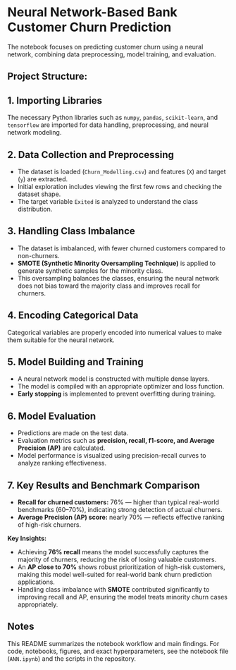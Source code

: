 <!DOCTYPE html>
<html>
<head>

</head>
<body>

<h1><strong>Neural Network-Based Bank Customer Churn Prediction</strong></h1>
<p>The notebook focuses on predicting customer churn using a neural network, combining data preprocessing, model training, and evaluation.</p>

<h2><strong>Project Structure:</strong></h2>

<h2>1. Importing Libraries</h2>
<p>The necessary Python libraries such as <code>numpy</code>, <code>pandas</code>, <code>scikit-learn</code>, and <code>tensorflow</code> are imported for data handling, preprocessing, and neural network modeling.</p>

<h2>2. Data Collection and Preprocessing</h2>
<ul>
    <li>The dataset is loaded (<code>Churn_Modelling.csv</code>) and features (<code>X</code>) and target (<code>y</code>) are extracted.</li>
    <li>Initial exploration includes viewing the first few rows and checking the dataset shape.</li>
    <li>The target variable <code>Exited</code> is analyzed to understand the class distribution.</li>
</ul>

<h2>3. Handling Class Imbalance</h2>
<ul>
    <li>The dataset is imbalanced, with fewer churned customers compared to non-churners.</li>
    <li><strong>SMOTE (Synthetic Minority Oversampling Technique)</strong> is applied to generate synthetic samples for the minority class.</li>
    <li>This oversampling balances the classes, ensuring the neural network does not bias toward the majority class and improves recall for churners.</li>
</ul>

<h2>4. Encoding Categorical Data</h2>
<p>Categorical variables are properly encoded into numerical values to make them suitable for the neural network.</p>

<h2>5. Model Building and Training</h2>
<ul>
    <li>A neural network model is constructed with multiple dense layers.</li>
    <li>The model is compiled with an appropriate optimizer and loss function.</li>
    <li><strong>Early stopping</strong> is implemented to prevent overfitting during training.</li>
</ul>

<h2>6. Model Evaluation</h2>
<ul>
    <li>Predictions are made on the test data.</li>
    <li>Evaluation metrics such as <strong>precision, recall, f1-score, and Average Precision (AP)</strong> are calculated.</li>
    <li>Model performance is visualized using precision-recall curves to analyze ranking effectiveness.</li>
</ul>

<h2>7. Key Results and Benchmark Comparison</h2>
<ul>
    <li><strong>Recall for churned customers:</strong> 76% — higher than typical real-world benchmarks (60–70%), indicating strong detection of actual churners.</li>
    <li><strong>Average Precision (AP) score:</strong> nearly 70% — reflects effective ranking of high-risk churners.</li>
</ul>

<p><strong>Key Insights:</strong></p>
<ul>
    <li>Achieving <strong>76% recall</strong> means the model successfully captures the majority of churners, reducing the risk of losing valuable customers.</li>
    <li>An <strong>AP close to 70%</strong> shows robust prioritization of high-risk customers, making this model well-suited for real-world bank churn prediction applications.</li>
    <li>Handling class imbalance with <strong>SMOTE</strong> contributed significantly to improving recall and AP, ensuring the model treats minority churn cases appropriately.</li>
</ul>
<section>
      <h2>Notes</h2>
      <p>
        This README summarizes the notebook workflow and main findings. For code,
        notebooks, figures, and exact hyperparameters, see the notebook file
        (<code>ANN.ipynb</code>) and the scripts in the repository.
      </p>
</section>

</body>
</html>
